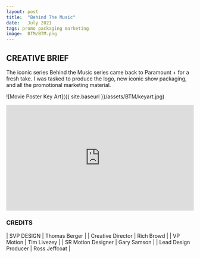 ```yaml
---
layout: post
title:  "Behind The Music"
date:   July 2021
tags: promo packaging marketing
image:	BTM/BTM.png	
---
```


## CREATIVE BRIEF

The iconic series Behind the Music series came back to Paramount + for a fresh take.  I was tasked to produce the logo, new iconic show packaging, and all the promotional marketing material.

![Movie Poster Key Art]({{ site.baseurl }}/assets/BTM/keyart.jpg)

<div style="padding:56.25% 0 0 0;position:relative;"><iframe src="https://player.vimeo.com/video/872607442?title=0&byline=0&portrait=0" style="position:absolute;top:0;left:0;width:100%;height:100%;" frameborder="0" allow="autoplay; fullscreen" allowfullscreen></iframe></div><script src="https://player.vimeo.com/api/player.js"></script>


### CREDITS

| SVP DESIGN | Thomas Berger |
| Creative Director | Rich Browd |
| VP Motion | Tim Livezey |
| SR Motion Designer | Gary Samson |
| Lead Design Producer | Ross Jeffcoat |